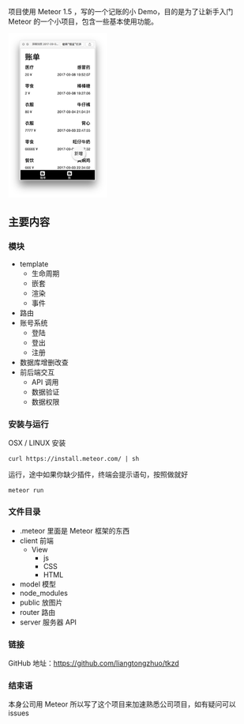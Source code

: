 项目使用 Meteor 1.5 ，写的一个记账的小 Demo，目的是为了让新手入门 Meteor 的一个小项目，包含一些基本使用功能。


<img src="cover.png" style="width:200px">



## 主要内容

### 模块

- template
  - 生命周期
  - 嵌套
  - 渲染
  - 事件
- 路由
- 账号系统
  - 登陆
  - 登出
  - 注册 
- 数据库增删改查
- 前后端交互
  - API 调用
  - 数据验证
  - 数据权限

### 安装与运行

OSX / LINUX 安装

```
curl https://install.meteor.com/ | sh
```
运行，途中如果你缺少插件，终端会提示语句，按照做就好

```
meteor run 
```

### 文件目录
- .meteor 里面是 Meteor 框架的东西
- client 前端
   - View
       - js
       - CSS
       - HTML 	
- model 模型
- node_modules
- public 放图片
- router 路由
- server 服务器 API


### 链接
GitHub 地址：https://github.com/liangtongzhuo/tkzd

### 结束语
本身公司用 Meteor 所以写了这个项目来加速熟悉公司项目，如有疑问可以 issues 





